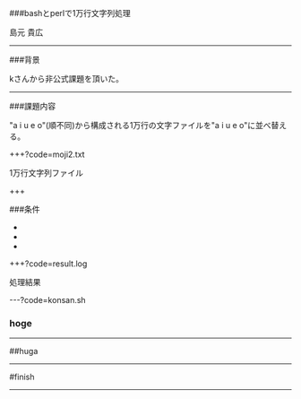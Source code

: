 
###bashとperlで1万行文字列処理

島元 貴広

---
###背景

kさんから非公式課題を頂いた。


---
###課題内容

"a i u e o"(順不同)から構成される1万行の文字ファイルを"a i u e o"に並べ替える。

+++?code=moji2.txt

1万行文字列ファイル


+++

###条件

- 
- 
- 


+++?code=result.log

処理結果






---?code=konsan.sh



### hoge



---


##huga


---



#finish


---
